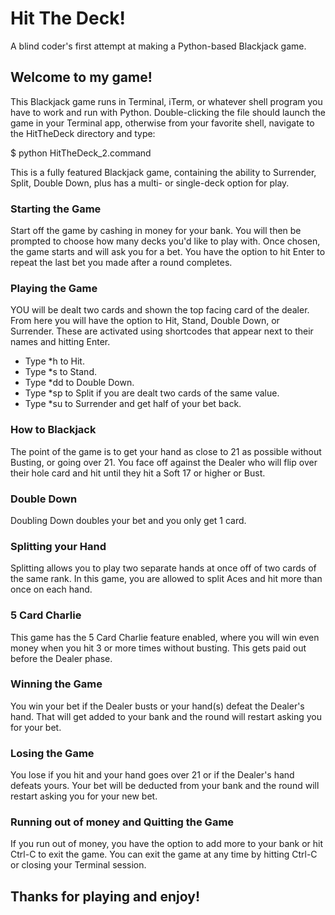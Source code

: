 # Hit The Deck!

A blind coder's first attempt at making a Python-based Blackjack game.


## Welcome to my game!

This Blackjack game runs in Terminal, iTerm, or whatever shell program you have  to work and run with Python. Double-clicking the file should launch the game in your Terminal app, otherwise from your favorite shell, navigate to the HitTheDeck directory and type:

$ python HitTheDeck_2.command

This is a fully featured Blackjack game, containing the ability to Surrender, Split, Double Down, plus has a multi- or single-deck option for play.

### Starting the Game
Start off the game by cashing in money for your bank. You will then be prompted to choose how many decks you'd like to play with. Once chosen, the game starts and will ask you for a bet. You have the option to hit Enter to repeat the last bet you made after a round completes.

### Playing the Game
YOU will be dealt two cards and shown the top facing card of the dealer. From here you will have the option to Hit, Stand, Double Down, or Surrender. These are activated using shortcodes that appear next to their names and hitting Enter.

* Type *h to Hit.
* Type *s to Stand.
* Type *dd to Double Down.
* Type *sp to Split if you are dealt two cards of the same value.
* Type *su to Surrender and get half of your bet back.

### How to Blackjack
The point of the game is to get your hand as close to 21 as possible without Busting, or going over 21. You face off against the Dealer who will flip over their hole card and hit until they hit a Soft 17 or higher or Bust.

### Double Down
Doubling Down doubles your bet and you only get 1 card.

### Splitting your Hand
Splitting allows you to play two separate hands at once off of two cards of the same rank. In this game, you are allowed to split Aces and hit more than once on each hand.

### 5 Card Charlie
This game has the 5 Card Charlie feature enabled, where you will win even money when you hit 3 or more times without busting. This gets paid out before the Dealer phase.

### Winning the Game
You win your bet if the Dealer busts or your hand(s) defeat the Dealer's hand. That will get added to your bank and the round will restart asking you for your bet.
 
### Losing the Game
You lose if you hit and your hand goes over 21 or if the Dealer's hand defeats yours. Your bet will be deducted from your bank and the round will restart asking you for your new bet.

### Running out of money and Quitting the Game
If you run out of money, you have the option to add more to your bank or hit Ctrl-C to exit the game. You can exit the game at any time by hitting Ctrl-C or closing your Terminal session.

## Thanks for playing and enjoy!
